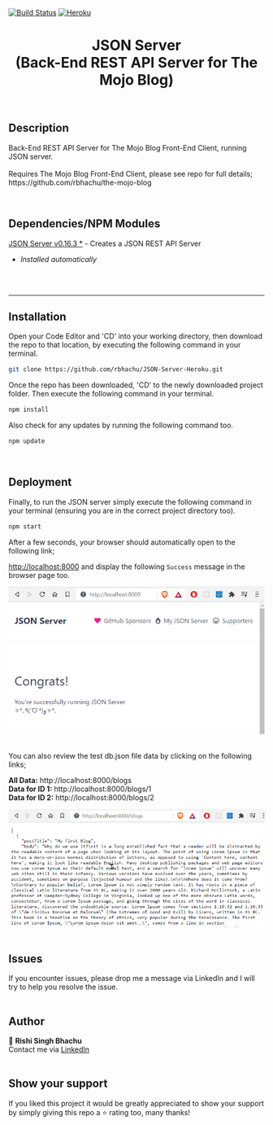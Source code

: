 [![Build Status](https://travis-ci.org/gelstudios/gitfiti.svg?branch=master)](https://github.com/rbhachu/JSON-Server-Heroku) [![Heroku](https://heroku-badge.herokuapp.com/?app=rbhachu-json-server-heroku)](https://github.com/rbhachu/JSON-Server-Heroku)


<h1 align="center">JSON Server<br>(Back-End REST API Server for The Mojo Blog)</h1>
<br>


## Description
<p>Back-End REST API Server for The Mojo Blog Front-End Client, running JSON server.<br><br>
Requires The Mojo Blog Front-End Client, please see repo for full details; https://github.com/rbhachu/the-mojo-blog
</p><br>


## Dependencies/NPM Modules
[JSON Server v0.16.3 *](https://www.npmjs.com/package/json-server) - Creates a JSON REST API Server
<i>
* Installed automatically<br>
</i>
<br><br>


---

## Installation 
<p>Open your Code Editor and 'CD' into your working directory, then download the repo to that location, by executing the following command in your terminal.<p>

```sh
git clone https://github.com/rbhachu/JSON-Server-Heroku.git
```

<p>Once the repo has been downloaded, 'CD' to the newly downloaded project folder. Then execute the following command in your terminal.<p>

```sh
npm install
```

<p>Also check for any updates by running the following command too.<p>

```sh
npm update
```
<br>




## Deployment
<p>Finally, to run the JSON server simply execute the following command in your terminal (ensuring you are in the correct project directory too).</p>

```sh
npm start
```

<p>After a few seconds, your browser should automatically open to the following link; 

[http://localhost:8000](http://localhost:8000) and display the following `Success` message in the browser page too.</p>

![Site Preview](./imgs-readme/site-preview.png)
<br><br>

<p>You can also review the test db.json file data by clicking on the following links;<br>

**All Data:** http://localhost:8000/blogs<br>
**Data for ID 1:** http://localhost:8000/blogs/1<br>
**Data for ID 2:** http://localhost:8000/blogs/2
</p>

![Site Preview](./imgs-readme/site-preview2.png)
<br><br>


## Issues
If you encounter issues, please drop me a message via LinkedIn and I will try to help you resolve the issue.
<br><br>


## Author
👤 **Rishi Singh Bhachu**<br>
Contact me via [LinkedIn](https://www.linkedin.com/in/rishisinghbhachu/)
<br><br>


## Show your support
If you liked this project it would be greatly appreciated to show your support by simply giving this repo a ⭐️ rating too, many thanks!
